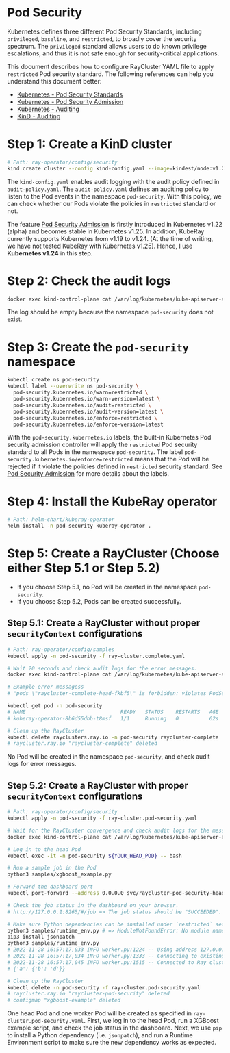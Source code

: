 # Pod Security

Kubernetes defines three different Pod Security Standards, including `privileged`, `baseline`, and `restricted`, to broadly
cover the security spectrum. The `privileged` standard allows users to do known privilege escalations, and thus it is not 
safe enough for security-critical applications.

This document describes how to configure RayCluster YAML file to apply `restricted` Pod security standard. The following 
references can help you understand this document better:

* [Kubernetes - Pod Security Standards](https://kubernetes.io/docs/concepts/security/pod-security-standards/#restricted)
* [Kubernetes - Pod Security Admission](https://kubernetes.io/docs/concepts/security/pod-security-admission/)
* [Kubernetes - Auditing](https://kubernetes.io/docs/tasks/debug/debug-cluster/audit/)
* [KinD - Auditing](https://kind.sigs.k8s.io/docs/user/auditing/)

# Step 1: Create a KinD cluster
```bash
# Path: ray-operator/config/security
kind create cluster --config kind-config.yaml --image=kindest/node:v1.24.0
```
The `kind-config.yaml` enables audit logging with the audit policy defined in `audit-policy.yaml`. The `audit-policy.yaml`
defines an auditing policy to listen to the Pod events in the namespace `pod-security`. With this policy, we can check
whether our Pods violate the policies in `restricted` standard or not.

The feature [Pod Security Admission](https://kubernetes.io/docs/concepts/security/pod-security-admission/) is firstly 
introduced in Kubernetes v1.22 (alpha) and becomes stable in Kubernetes v1.25. In addition, KubeRay currently supports 
Kubernetes from v1.19 to v1.24. (At the time of writing, we have not tested KubeRay with Kubernetes v1.25). Hence, I use **Kubernetes v1.24** in this step.

# Step 2: Check the audit logs
```bash
docker exec kind-control-plane cat /var/log/kubernetes/kube-apiserver-audit.log
```
The log should be empty because the namespace `pod-security` does not exist.

# Step 3: Create the `pod-security` namespace
```bash
kubectl create ns pod-security
kubectl label --overwrite ns pod-security \
  pod-security.kubernetes.io/warn=restricted \
  pod-security.kubernetes.io/warn-version=latest \
  pod-security.kubernetes.io/audit=restricted \
  pod-security.kubernetes.io/audit-version=latest \
  pod-security.kubernetes.io/enforce=restricted \
  pod-security.kubernetes.io/enforce-version=latest
```
With the `pod-security.kubernetes.io` labels, the built-in Kubernetes Pod security admission controller will apply the 
`restricted` Pod security standard to all Pods in the namespace `pod-security`. The label
`pod-security.kubernetes.io/enforce=restricted` means that the Pod will be rejected if it violate the policies defined in 
`restricted` security standard. See [Pod Security Admission](https://kubernetes.io/docs/concepts/security/pod-security-admission/) for more details about the labels.

# Step 4: Install the KubeRay operator
```bash
# Path: helm-chart/kuberay-operator
helm install -n pod-security kuberay-operator .
```

# Step 5: Create a RayCluster (Choose either Step 5.1 or Step 5.2)
* If you choose Step 5.1, no Pod will be created in the namespace `pod-security`.
* If you choose Step 5.2, Pods can be created successfully.

## Step 5.1: Create a RayCluster without proper `securityContext` configurations
```bash
# Path: ray-operator/config/samples
kubectl apply -n pod-security -f ray-cluster.complete.yaml

# Wait 20 seconds and check audit logs for the error messages.
docker exec kind-control-plane cat /var/log/kubernetes/kube-apiserver-audit.log

# Example error messagess
# "pods \"raycluster-complete-head-fkbf5\" is forbidden: violates PodSecurity \"restricted:latest\": allowPrivilegeEscalation != false (container \"ray-head\" must set securityContext.allowPrivilegeEscalation=false) ...

kubectl get pod -n pod-security
# NAME                               READY   STATUS    RESTARTS   AGE
# kuberay-operator-8b6d55dbb-t8msf   1/1     Running   0          62s

# Clean up the RayCluster
kubectl delete rayclusters.ray.io -n pod-security raycluster-complete
# raycluster.ray.io "raycluster-complete" deleted
```
No Pod will be created in the namespace `pod-security`, and check audit logs for error messages.

## Step 5.2: Create a RayCluster with proper `securityContext` configurations
```bash
# Path: ray-operator/config/security
kubectl apply -n pod-security -f ray-cluster.pod-security.yaml

# Wait for the RayCluster convergence and check audit logs for the messages.
docker exec kind-control-plane cat /var/log/kubernetes/kube-apiserver-audit.log

# Log in to the head Pod
kubectl exec -it -n pod-security ${YOUR_HEAD_POD} -- bash

# Run a sample job in the Pod
python3 samples/xgboost_example.py

# Forward the dashboard port
kubectl port-forward --address 0.0.0.0 svc/raycluster-pod-security-head-svc -n pod-security 8265:8265

# Check the job status in the dashboard on your browser.
# http://127.0.0.1:8265/#/job => The job status should be "SUCCEEDED".

# Make sure Python dependencies can be installed under `restricted` security standard 
python3 samples/runtime_env.py # => ModuleNotFoundError: No module named 'jsonpatch'
pip3 install jsonpatch
python3 samples/runtime_env.py
# 2022-11-28 16:57:17,033 INFO worker.py:1224 -- Using address 127.0.0.1:6379 set in the environment variable RAY_ADDRESS
# 2022-11-28 16:57:17,034 INFO worker.py:1333 -- Connecting to existing Ray cluster at address: 10.244.0.17:6379...
# 2022-11-28 16:57:17,045 INFO worker.py:1515 -- Connected to Ray cluster. View the dashboard at http://10.244.0.17:8265
# {'a': {'b': 'd'}}

# Clean up the RayCluster
kubectl delete -n pod-security -f ray-cluster.pod-security.yaml
# raycluster.ray.io "raycluster-pod-security" deleted
# configmap "xgboost-example" deleted
```
One head Pod and one worker Pod will be created as specified in `ray-cluster.pod-security.yaml`.
First, we log in to the head Pod, run a XGBoost example script, and check the job
status in the dashboard. Next, we use `pip` to install a Python dependency (i.e. `jsonpatch`), and run a Runtime Environment script to make sure the new dependency works as expected.

